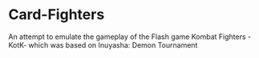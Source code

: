 # Card-Fighters
An attempt to emulate the gameplay of the Flash game Kombat Fighters -KotK- which was based on Inuyasha: Demon Tournament
